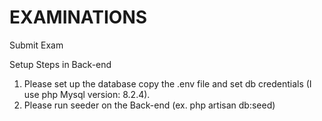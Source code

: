 # EXAMINATIONS
Submit Exam

Setup Steps in Back-end
1. Please set up the database copy the .env file and set db credentials (I use php Mysql version: 8.2.4).
2. Please run seeder on the Back-end (ex. php artisan db:seed)

